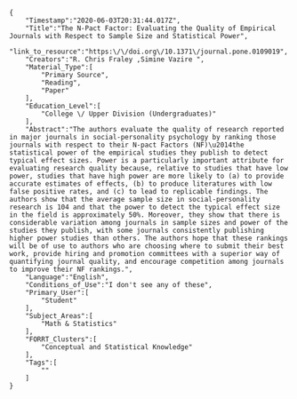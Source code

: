 
    {
        "Timestamp":"2020-06-03T20:31:44.017Z",
        "Title":"The N-Pact Factor: Evaluating the Quality of Empirical Journals with Respect to Sample Size and Statistical Power",
        "link_to_resource":"https:\/\/doi.org\/10.1371\/journal.pone.0109019",
        "Creators":"R. Chris Fraley ,Simine Vazire ",
        "Material_Type":[
            "Primary Source",
            "Reading",
            "Paper"
        ],
        "Education_Level":[
            "College \/ Upper Division (Undergraduates)"
        ],
        "Abstract":"The authors evaluate the quality of research reported in major journals in social-personality psychology by ranking those journals with respect to their N-pact Factors (NF)\u2014the statistical power of the empirical studies they publish to detect typical effect sizes. Power is a particularly important attribute for evaluating research quality because, relative to studies that have low power, studies that have high power are more likely to (a) to provide accurate estimates of effects, (b) to produce literatures with low false positive rates, and (c) to lead to replicable findings. The authors show that the average sample size in social-personality research is 104 and that the power to detect the typical effect size in the field is approximately 50%. Moreover, they show that there is considerable variation among journals in sample sizes and power of the studies they publish, with some journals consistently publishing higher power studies than others. The authors hope that these rankings will be of use to authors who are choosing where to submit their best work, provide hiring and promotion committees with a superior way of quantifying journal quality, and encourage competition among journals to improve their NF rankings.",
        "Language":"English",
        "Conditions_of_Use":"I don't see any of these",
        "Primary_User":[
            "Student"
        ],
        "Subject_Areas":[
            "Math & Statistics"
        ],
        "FORRT_Clusters":[
            "Conceptual and Statistical Knowledge"
        ],
        "Tags":[
            ""
        ]
    }
